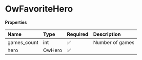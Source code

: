 # OwFavoriteHero

**Properties**

| Name        | Type   | Required | Description     |
| :---------- | :----- | :------- | :-------------- |
| games_count | int    | ✅       | Number of games |
| hero        | OwHero | ✅       |                 |
